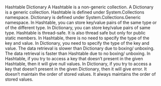 <p ### Hashtable Vs Dictionary

| Hashtable   | 	Dictionary |
|:------------:|:-------------:|
|A Hashtable is a non-generic collection.| A Dictionary is a generic collection.|
|Hashtable is defined under System.Collections namespace.| 	Dictionary is defined under System.Collections.Generic namespace.|
|In Hashtable, you can store key/value pairs of the same type or of the different type.	| In Dictionary, you can store key/value pairs of same type.|
|Hashtable is thread-safe.| 	It is also thread safe but only for public static members.|
|In Hashtable, there is no need to specify the type of the key and value.|     In Dictionary, you need to specify the type of the key and value.|
|The data retrieval is slower than Dictionary due to boxing/ unboxing.| The data retrieval is faster than Hashtable due to no boxing/ unboxing.|
|In Hashtable, if you try to access a key that doesn’t present in the given Hashtable, then it will give null values.| In Dictionary, if you try to access a key that doesn’t present in the given Dictionary, then it will give error. |
| It doesn’t maintain the order of stored values.| It always maintains the order of stored values.|
